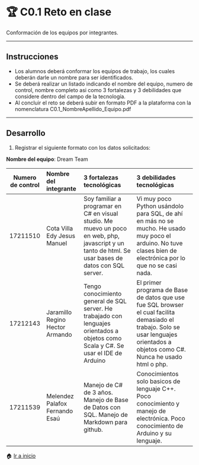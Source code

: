 
# :trophy: C0.1 Reto en clase

Conformación de los equipos por integrantes.
___

## Instrucciones

- Los alumnos deberá conformar los equipos de trabajo, los cuales deberán darle un nombre para ser identificados.
- Se deberá realizar un listado indicando el nombre del equipo, numero de control, nombre completo asi como 3 fortalezas y 3 debilidades que considere dentro del campo de la tecnología.
- Al concluir el reto se deberá subir en formato PDF a la plataforma con la nomenclatura C0.1_NombreApellido_Equipo.pdf

___

## Desarrollo

1. Registrar el siguiente formato con los datos solicitados:

**Nombre del equipo**: Dream Team

Numero de control | Nombre del integrante | 3 fortalezas tecnológicas | 3 debilidades tecnológicas
:-: | :-- | :-- |:--
17211510| Cota Villa Edy Jesus Manuel  | Soy familiar a programar en C# en visual studio. Me muevo un poco en web, php, javascript y un tanto de html. Se usar bases de datos con SQL server. | Vi muy poco Python usándolo para SQL, de ahí en más no se mucho. He usado muy poco el arduino. No tuve clases bien de electrónica por lo que no se casi nada.
17212143 | Jaramillo Regino Hector Armando  | Tengo conocimiento general de SQL server. He trabajado con lenguajes orientados a objetos como Scala y C#. Se usar el IDE de Arduino | El primer programa de Base de datos que use fue SQL browser el cual facilita demasiado el trabajo. Solo se usar lenguajes orientados a objetos como C#. Nunca he usado html o php.
 17211539 | Melendez Palafox Fernando Esaú  | Manejo de C# de 3 años. Manejo de Base de Datos con SQL. Manejo de Markdown para github. | Conocimientos solo basicos de lenguaje C++. Poco conocimiento y manejo de electrónica. Poco conocimiento de Arduino y su lenguaje.


:house: [Ir a inicio](../docs/D0_Introduccion.md)